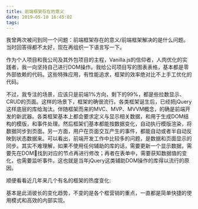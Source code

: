 ```yaml
---
title: 前端框架存在的意义
date: 2019-05-10 16:45:02
tags:
---
```


我曾两次被问到同一个问题：前端框架存在的意义/前端框架解决的是什么问题。当时回答得都不太好，现在再组织一下语言写一下。

作为个人项目和我公司及其外包项目的主程，Vanilla.js的信仰者，人肉优化的实践者，我一向坚持自己进行DOM操作。我给公司项目写的图表表格，基本都是零外部依赖的代码。这些特殊应用，有性能追求，框架的效率绝对比不上手工优化的代码。

不过，我专注的场景，应该只是前端1%方向，剩下的99%，都是些拉数显示、CRUD的页面。这样的场景下，框架的确很流行。各类框架诞生后，已经把jQuery这样底层的库给淘汰。伴随框架而来的MVC、MVP、MVVM概念，的确是前端开发的新武器。各类框架基本上都会要求定义与显示相关数据，和用于生成DOM结构的模版，和事件处理。然后框架们基本都能按数据变化，自动执行模版渲染，将数据同步到页面。另一方面，用户在页面交互产生的事件，都能自动或者半自动反映到状态数据来。可以看出，前端开发工作中比较多的问题，是数据和页面显示的同步。其实不难理解，如果不使用任何辅助的库的话，需要更新一个显示数据，需要先在DOM🌲找到对应的节点再进行修改；再者在表单中，需要获知数据值的变化，也需要监听事件。这也就是当年jQuery这类辅助DOM操作的库得以流行的原因。

顺便看看近几年来几个有名的框架的热度变化:
<script type="text/javascript" src="https://ssl.gstatic.com/trends_nrtr/1754_RC01/embed_loader.js"></script> <script type="text/javascript"> trends.embed.renderExploreWidget("TIMESERIES", {"comparisonItem":[{"keyword":"angular.js","geo":"US","time":"2010-04-10 2019-05-10"},{"keyword":"backbone.js","geo":"US","time":"2010-04-10 2019-05-10"},{"keyword":"react.js","geo":"US","time":"2010-04-10 2019-05-10"},{"keyword":"vue.js","geo":"US","time":"2010-04-10 2019-05-10"}],"category":0,"property":""}, {"exploreQuery":"date=2010-04-10%202019-05-10&geo=US&q=angular.js,backbone.js,react.js,vue.js","guestPath":"https://trends.google.com:443/trends/embed/"}); </script>

基本是此消彼长的变化趋势，不变的是各个框营销的重点，一直都是简单快捷的使用模式和高效的内部实现。